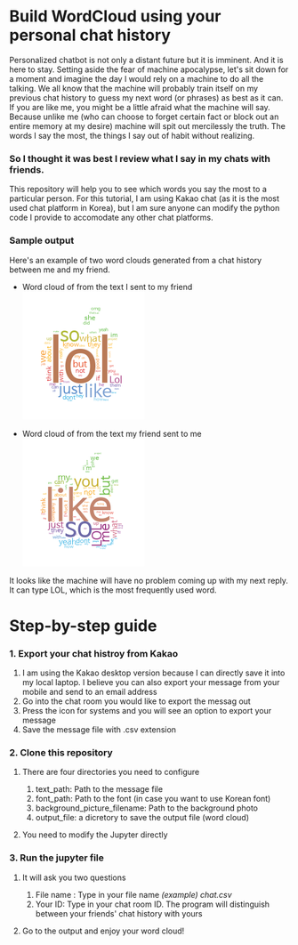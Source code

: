 # Build WordCloud using your personal chat history
Personalized chatbot is not only a distant future but it is imminent. And it is here to stay. Setting aside the fear of machine apocalypse, let's sit down for a moment and imagine the day I would rely on a machine to do all the talking. We all know that the machine will probably train itself on my previous chat history to guess my next word (or phrases) as best as it can. If you are like me, you might be a little afraid what the machine will say. Because unlike me (who can choose to forget certain fact or block out an entire memory at my desire) machine will spit out mercilessly the truth. The words I say the most, the things I say out of habit without realizing. 

### So I thought it was best I review what I say in my chats with friends. 
This repository will help you to see which words you say the most to a particular person. For this tutorial, I am using Kakao chat (as it is the most used chat platform in Korea), but I am sure anyone can modify the python code I provide to accomodate any other chat platforms. 

### Sample output
Here's an example of two word clouds generated from a chat history between me and my friend. 
* Word cloud of from the text I sent to my friend
![My_picture](data/me.png)

* Word cloud of from the text my friend sent to me
![Friend_picture](data/friend.png)

It looks like the machine will have no problem coming up with my next reply. It can type LOL, which is the most frequently used word. 




# Step-by-step guide
### 1. Export your chat histroy from Kakao
1. I am using the Kakao desktop version because I can directly save it into my local laptop. I believe you can also export your message from your mobile and send to an email address
1. Go into the chat room you would like to export the messag out
1. Press the icon for systems and you will see an option to export your message
1. Save the message file with .csv extension

### 2. Clone this repository
1. There are four directories you need to configure
     1. text_path: Path to the message file
     2. font_path: Path to the font (in case you want to use Korean font) 
     3. background_picture_filename: Path to the background photo
     4. output_file: a dicretory to save the output file (word cloud)

2. You need to modify the Jupyter directly

### 3. Run the jupyter file
1. It will ask you two questions
     1. File name : Type in your file name *(example) chat.csv*
     2. Your ID: Type in your chat room ID. The program will distinguish between your friends' chat history with yours

2. Go to the output and enjoy your word cloud!